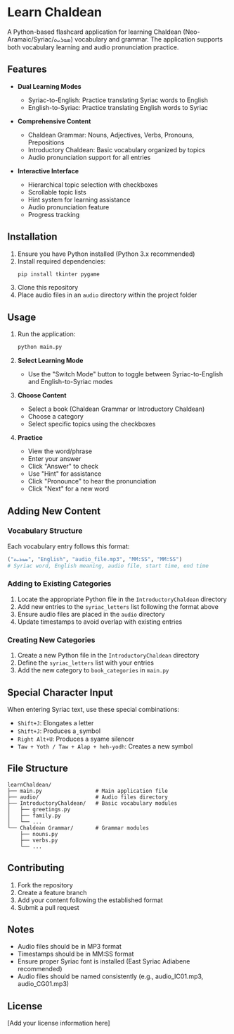 # Learn Chaldean

A Python-based flashcard application for learning Chaldean (Neo-Aramaic/Syriac/ܣܘܪܝܬ) vocabulary and grammar. The application supports both vocabulary learning and audio pronunciation practice.

## Features

- **Dual Learning Modes**
  - Syriac-to-English: Practice translating Syriac words to English
  - English-to-Syriac: Practice translating English words to Syriac

- **Comprehensive Content**
  - Chaldean Grammar: Nouns, Adjectives, Verbs, Pronouns, Prepositions
  - Introductory Chaldean: Basic vocabulary organized by topics
  - Audio pronunciation support for all entries

- **Interactive Interface**
  - Hierarchical topic selection with checkboxes
  - Scrollable topic lists
  - Hint system for learning assistance
  - Audio pronunciation feature
  - Progress tracking

## Installation

1. Ensure you have Python installed (Python 3.x recommended)
2. Install required dependencies:
   ```bash
   pip install tkinter pygame
   ```
3. Clone this repository
4. Place audio files in an `audio` directory within the project folder

## Usage

1. Run the application:
   ```bash
   python main.py
   ```

2. **Select Learning Mode**
   - Use the "Switch Mode" button to toggle between Syriac-to-English and English-to-Syriac modes

3. **Choose Content**
   - Select a book (Chaldean Grammar or Introductory Chaldean)
   - Choose a category
   - Select specific topics using the checkboxes

4. **Practice**
   - View the word/phrase
   - Enter your answer
   - Click "Answer" to check
   - Use "Hint" for assistance
   - Click "Pronounce" to hear the pronunciation
   - Click "Next" for a new word

## Adding New Content

### Vocabulary Structure
Each vocabulary entry follows this format:
```python
("ܣܘܪܝܬ", "English", "audio_file.mp3", "MM:SS", "MM:SS")
# Syriac word, English meaning, audio file, start time, end time
```

### Adding to Existing Categories
1. Locate the appropriate Python file in the `IntroductoryChaldean` directory
2. Add new entries to the `syriac_letters` list following the format above
3. Ensure audio files are placed in the `audio` directory
4. Update timestamps to avoid overlap with existing entries

### Creating New Categories
1. Create a new Python file in the `IntroductoryChaldean` directory
2. Define the `syriac_letters` list with your entries
3. Add the new category to `book_categories` in `main.py`

## Special Character Input

When entering Syriac text, use these special combinations:
- `Shift+J`: Elongates a letter
- `Shift+J`: Produces a ̮ symbol
- `Right Alt+U`: Produces a syame silencer
- `Taw + Yoth / Taw + Alap + heh-yodh`: Creates a new symbol

## File Structure

```
learnChaldean/
├── main.py                 # Main application file
├── audio/                  # Audio files directory
├── IntroductoryChaldean/   # Basic vocabulary modules
│   ├── greetings.py
│   ├── family.py
│   └── ...
└── Chaldean Grammar/       # Grammar modules
    ├── nouns.py
    ├── verbs.py
    └── ...
```

## Contributing

1. Fork the repository
2. Create a feature branch
3. Add your content following the established format
4. Submit a pull request

## Notes

- Audio files should be in MP3 format
- Timestamps should be in MM:SS format
- Ensure proper Syriac font is installed (East Syriac Adiabene recommended)
- Audio files should be named consistently (e.g., audio_IC01.mp3, audio_CG01.mp3)

## License

[Add your license information here]
